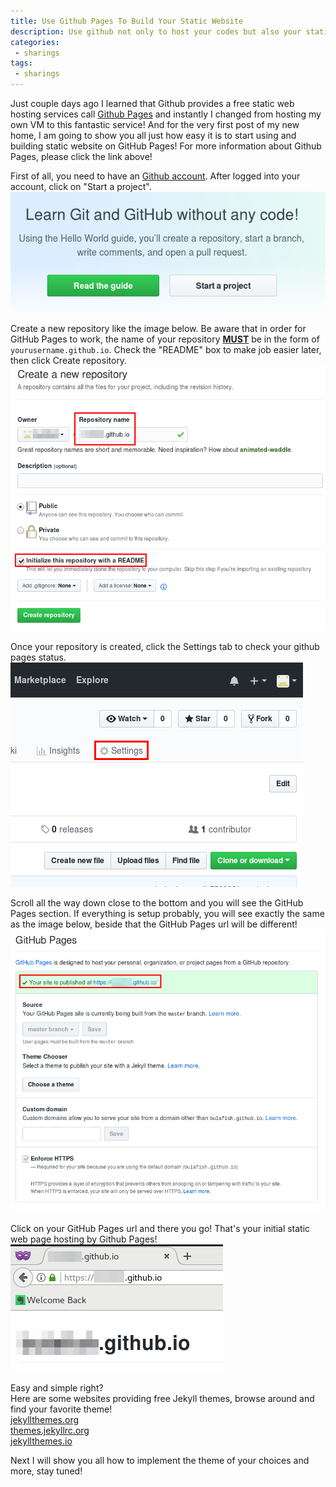 ```yaml
---
title: Use Github Pages To Build Your Static Website
description: Use github not only to host your codes but also your static website too!
categories:
 - sharings
tags:
 - sharings
---
```


Just couple days ago I learned that Github provides a free static web hosting services call [Github Pages](https://pages.github.com/) and instantly I changed from hosting my own VM to this fantastic service!  And for the very first post of my new home, I am going to show you all just how easy it is to start using and building static website on GitHub Pages!  For more information about Github Pages, please click the link above!

First of all, you need to have an [Github account](https://www.github.com).  After logged into your account, click on "Start a project".
<br>![github](assets/images/2018042314.png)

Create a new repository like the image below.  Be aware that in order for GitHub Pages to work, the name of your repository <u>**MUST**</u> be in the form of `yourusername.github.io`.  Check the "README" box to make job easier later, then click Create repository.
<br>![github repository](assets/images/2018042315.png)

Once your repository is created, click the Settings tab to check your github pages status.
<br>![github settings](assets/images/2018042317.png)

Scroll all the way down close to the bottom and you will see the GitHub Pages section.  If everything is setup probably, you will see exactly the same as the image below, beside that the GitHub Pages url will be different!
<br>![github settings](assets/images/2018042318.png)

Click on your GitHub Pages url and there you go!  That's your initial static web page hosting by Github Pages!
<br>![github settings](assets/images/2018042319.png)

Easy and simple right?
<br>Here are some websites providing free Jekyll themes, browse around and find your favorite theme!
<br>[jekyllthemes.org](http://jekyllthemes.org/)
<br>[themes.jekyllrc.org](https://themes.jekyllrc.org/)
<br>[jekyllthemes.io](https://jekyllthemes.io/)

Next I will show you all how to implement the theme of your choices and more, stay tuned!
